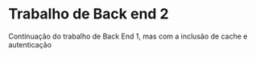 # Trabalho de Back end 2
Continuação do trabalho de Back End 1, mas com a inclusão de cache e autenticação 
